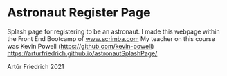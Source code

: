 # Astronaut Register Page
 Splash page for registering to be an astronaut.
I made this webpage within the Front End Bootcamp of www.scrimba.com My teacher on this course was Kevin Powell (https://github.com/kevin-powell)
https://arturfriedrich.github.io/astronautSplashPage/

Artúr Friedrich 2021
